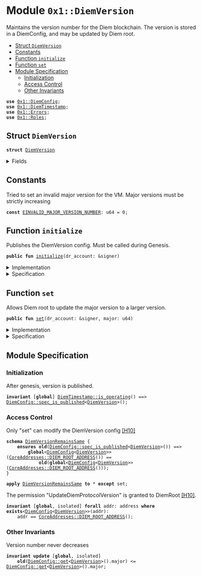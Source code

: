 
<a name="0x1_DiemVersion"></a>

# Module `0x1::DiemVersion`

Maintains the version number for the Diem blockchain. The version is stored in a
DiemConfig, and may be updated by Diem root.


-  [Struct `DiemVersion`](#0x1_DiemVersion_DiemVersion)
-  [Constants](#@Constants_0)
-  [Function `initialize`](#0x1_DiemVersion_initialize)
-  [Function `set`](#0x1_DiemVersion_set)
-  [Module Specification](#@Module_Specification_1)
    -  [Initialization](#@Initialization_2)
    -  [Access Control](#@Access_Control_3)
    -  [Other Invariants](#@Other_Invariants_4)


<pre><code><b>use</b> <a href="DiemConfig.md#0x1_DiemConfig">0x1::DiemConfig</a>;
<b>use</b> <a href="DiemTimestamp.md#0x1_DiemTimestamp">0x1::DiemTimestamp</a>;
<b>use</b> <a href="Errors.md#0x1_Errors">0x1::Errors</a>;
<b>use</b> <a href="Roles.md#0x1_Roles">0x1::Roles</a>;
</code></pre>



<a name="0x1_DiemVersion_DiemVersion"></a>

## Struct `DiemVersion`



<pre><code><b>struct</b> <a href="DiemVersion.md#0x1_DiemVersion">DiemVersion</a>
</code></pre>



<details>
<summary>Fields</summary>


<dl>
<dt>
<code>major: u64</code>
</dt>
<dd>

</dd>
</dl>


</details>

<a name="@Constants_0"></a>

## Constants


<a name="0x1_DiemVersion_EINVALID_MAJOR_VERSION_NUMBER"></a>

Tried to set an invalid major version for the VM. Major versions must be strictly increasing


<pre><code><b>const</b> <a href="DiemVersion.md#0x1_DiemVersion_EINVALID_MAJOR_VERSION_NUMBER">EINVALID_MAJOR_VERSION_NUMBER</a>: u64 = 0;
</code></pre>



<a name="0x1_DiemVersion_initialize"></a>

## Function `initialize`

Publishes the DiemVersion config. Must be called during Genesis.


<pre><code><b>public</b> <b>fun</b> <a href="DiemVersion.md#0x1_DiemVersion_initialize">initialize</a>(dr_account: &signer)
</code></pre>



<details>
<summary>Implementation</summary>


<pre><code><b>public</b> <b>fun</b> <a href="DiemVersion.md#0x1_DiemVersion_initialize">initialize</a>(
    dr_account: &signer,
) {
    <a href="DiemTimestamp.md#0x1_DiemTimestamp_assert_genesis">DiemTimestamp::assert_genesis</a>();
    <a href="Roles.md#0x1_Roles_assert_diem_root">Roles::assert_diem_root</a>(dr_account);
    <a href="DiemConfig.md#0x1_DiemConfig_publish_new_config">DiemConfig::publish_new_config</a>&lt;<a href="DiemVersion.md#0x1_DiemVersion">DiemVersion</a>&gt;(
        dr_account,
        <a href="DiemVersion.md#0x1_DiemVersion">DiemVersion</a> { major: 1 },
    );
}
</code></pre>



</details>

<details>
<summary>Specification</summary>


Must abort if the signer does not have the DiemRoot role [[H10]][PERMISSION].


<pre><code><b>include</b> <a href="Roles.md#0x1_Roles_AbortsIfNotDiemRoot">Roles::AbortsIfNotDiemRoot</a>{account: dr_account};
<b>include</b> <a href="DiemTimestamp.md#0x1_DiemTimestamp_AbortsIfNotGenesis">DiemTimestamp::AbortsIfNotGenesis</a>;
<b>include</b> <a href="DiemConfig.md#0x1_DiemConfig_PublishNewConfigAbortsIf">DiemConfig::PublishNewConfigAbortsIf</a>&lt;<a href="DiemVersion.md#0x1_DiemVersion">DiemVersion</a>&gt;;
<b>include</b> <a href="DiemConfig.md#0x1_DiemConfig_PublishNewConfigEnsures">DiemConfig::PublishNewConfigEnsures</a>&lt;<a href="DiemVersion.md#0x1_DiemVersion">DiemVersion</a>&gt;{payload: <a href="DiemVersion.md#0x1_DiemVersion">DiemVersion</a> { major: 1 }};
</code></pre>



</details>

<a name="0x1_DiemVersion_set"></a>

## Function `set`

Allows Diem root to update the major version to a larger version.


<pre><code><b>public</b> <b>fun</b> <a href="DiemVersion.md#0x1_DiemVersion_set">set</a>(dr_account: &signer, major: u64)
</code></pre>



<details>
<summary>Implementation</summary>


<pre><code><b>public</b> <b>fun</b> <a href="DiemVersion.md#0x1_DiemVersion_set">set</a>(dr_account: &signer, major: u64) {
    <a href="DiemTimestamp.md#0x1_DiemTimestamp_assert_operating">DiemTimestamp::assert_operating</a>();

    <a href="Roles.md#0x1_Roles_assert_diem_root">Roles::assert_diem_root</a>(dr_account);

    <b>let</b> old_config = <a href="DiemConfig.md#0x1_DiemConfig_get">DiemConfig::get</a>&lt;<a href="DiemVersion.md#0x1_DiemVersion">DiemVersion</a>&gt;();

    <b>assert</b>(
        old_config.major &lt; major,
        <a href="Errors.md#0x1_Errors_invalid_argument">Errors::invalid_argument</a>(<a href="DiemVersion.md#0x1_DiemVersion_EINVALID_MAJOR_VERSION_NUMBER">EINVALID_MAJOR_VERSION_NUMBER</a>)
    );

    <a href="DiemConfig.md#0x1_DiemConfig_set">DiemConfig::set</a>&lt;<a href="DiemVersion.md#0x1_DiemVersion">DiemVersion</a>&gt;(
        dr_account,
        <a href="DiemVersion.md#0x1_DiemVersion">DiemVersion</a> { major }
    );
}
</code></pre>



</details>

<details>
<summary>Specification</summary>


Must abort if the signer does not have the DiemRoot role [[H10]][PERMISSION].


<pre><code><b>include</b> <a href="Roles.md#0x1_Roles_AbortsIfNotDiemRoot">Roles::AbortsIfNotDiemRoot</a>{account: dr_account};
<b>include</b> <a href="DiemTimestamp.md#0x1_DiemTimestamp_AbortsIfNotOperating">DiemTimestamp::AbortsIfNotOperating</a>;
<b>aborts_if</b> <a href="DiemConfig.md#0x1_DiemConfig_get">DiemConfig::get</a>&lt;<a href="DiemVersion.md#0x1_DiemVersion">DiemVersion</a>&gt;().major &gt;= major <b>with</b> <a href="Errors.md#0x1_Errors_INVALID_ARGUMENT">Errors::INVALID_ARGUMENT</a>;
<b>include</b> <a href="DiemConfig.md#0x1_DiemConfig_SetAbortsIf">DiemConfig::SetAbortsIf</a>&lt;<a href="DiemVersion.md#0x1_DiemVersion">DiemVersion</a>&gt;{account: dr_account};
<b>include</b> <a href="DiemConfig.md#0x1_DiemConfig_SetEnsures">DiemConfig::SetEnsures</a>&lt;<a href="DiemVersion.md#0x1_DiemVersion">DiemVersion</a>&gt;{payload: <a href="DiemVersion.md#0x1_DiemVersion">DiemVersion</a> { major }};
</code></pre>



</details>

<a name="@Module_Specification_1"></a>

## Module Specification



<a name="@Initialization_2"></a>

### Initialization


After genesis, version is published.


<pre><code><b>invariant</b> [<b>global</b>] <a href="DiemTimestamp.md#0x1_DiemTimestamp_is_operating">DiemTimestamp::is_operating</a>() ==&gt; <a href="DiemConfig.md#0x1_DiemConfig_spec_is_published">DiemConfig::spec_is_published</a>&lt;<a href="DiemVersion.md#0x1_DiemVersion">DiemVersion</a>&gt;();
</code></pre>



<a name="@Access_Control_3"></a>

### Access Control

Only "set" can modify the DiemVersion config [[H10]][PERMISSION]


<a name="0x1_DiemVersion_DiemVersionRemainsSame"></a>


<pre><code><b>schema</b> <a href="DiemVersion.md#0x1_DiemVersion_DiemVersionRemainsSame">DiemVersionRemainsSame</a> {
    <b>ensures</b> <b>old</b>(<a href="DiemConfig.md#0x1_DiemConfig_spec_is_published">DiemConfig::spec_is_published</a>&lt;<a href="DiemVersion.md#0x1_DiemVersion">DiemVersion</a>&gt;()) ==&gt;
        <b>global</b>&lt;<a href="DiemConfig.md#0x1_DiemConfig">DiemConfig</a>&lt;<a href="DiemVersion.md#0x1_DiemVersion">DiemVersion</a>&gt;&gt;(<a href="CoreAddresses.md#0x1_CoreAddresses_DIEM_ROOT_ADDRESS">CoreAddresses::DIEM_ROOT_ADDRESS</a>()) ==
            <b>old</b>(<b>global</b>&lt;<a href="DiemConfig.md#0x1_DiemConfig">DiemConfig</a>&lt;<a href="DiemVersion.md#0x1_DiemVersion">DiemVersion</a>&gt;&gt;(<a href="CoreAddresses.md#0x1_CoreAddresses_DIEM_ROOT_ADDRESS">CoreAddresses::DIEM_ROOT_ADDRESS</a>()));
}
</code></pre>




<pre><code><b>apply</b> <a href="DiemVersion.md#0x1_DiemVersion_DiemVersionRemainsSame">DiemVersionRemainsSame</a> <b>to</b> * <b>except</b> set;
</code></pre>



The permission "UpdateDiemProtocolVersion" is granted to DiemRoot [[H10]][PERMISSION].


<pre><code><b>invariant</b> [<b>global</b>, isolated] <b>forall</b> addr: address <b>where</b> <b>exists</b>&lt;<a href="DiemConfig.md#0x1_DiemConfig">DiemConfig</a>&lt;<a href="DiemVersion.md#0x1_DiemVersion">DiemVersion</a>&gt;&gt;(addr):
    addr == <a href="CoreAddresses.md#0x1_CoreAddresses_DIEM_ROOT_ADDRESS">CoreAddresses::DIEM_ROOT_ADDRESS</a>();
</code></pre>



<a name="@Other_Invariants_4"></a>

### Other Invariants


Version number never decreases


<pre><code><b>invariant</b> <b>update</b> [<b>global</b>, isolated]
    <b>old</b>(<a href="DiemConfig.md#0x1_DiemConfig_get">DiemConfig::get</a>&lt;<a href="DiemVersion.md#0x1_DiemVersion">DiemVersion</a>&gt;().major) &lt;= <a href="DiemConfig.md#0x1_DiemConfig_get">DiemConfig::get</a>&lt;<a href="DiemVersion.md#0x1_DiemVersion">DiemVersion</a>&gt;().major;
</code></pre>


[//]: # ("File containing references which can be used from documentation")
[ACCESS_CONTROL]: https://github.com/diem/dip/blob/master/dips/dip-2.md
[ROLE]: https://github.com/diem/dip/blob/master/dips/dip-2.md#roles
[PERMISSION]: https://github.com/diem/dip/blob/master/dips/dip-2.md#permissions
